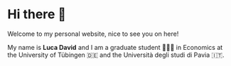 Hi there 👋
======

Welcome to my personal website, nice to see you on here!

My name is **Luca David** and I am a graduate student 👨🏼‍🎓 in Economics at the University of Tübingen 🇩🇪 and the Università degli studi di Pavia 🇮🇹.
